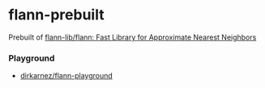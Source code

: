 flann-prebuilt
==============
Prebuilt of [flann-lib/flann: Fast Library for Approximate Nearest Neighbors](https://github.com/flann-lib/flann)

### Playground
- [dirkarnez/flann-playground](https://github.com/dirkarnez/flann-playground)
